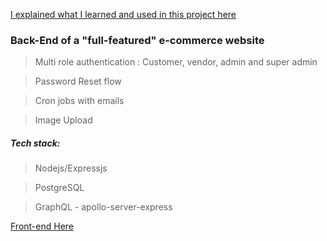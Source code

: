 [I explained what I learned and used in this project here](https://segunos.vercel.app/partystore#top)

### Back-End of a "full-featured" e-commerce website

> Multi role authentication : Customer, vendor, admin and super admin

> Password Reset flow

> Cron jobs with emails

> Image Upload

##### Tech stack:

> Nodejs/Expressjs

> PostgreSQL

> GraphQL - apollo-server-express

[Front-end Here](https://github.com/Segun98/e-commerce)
